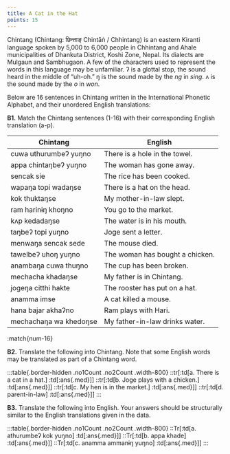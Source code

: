 ```yaml
---
title: A Cat in the Hat
points: 15
---
```


Chintang (Chintang: छिन्ताङ् Chintāṅ / Chhintang) is an eastern Kiranti language spoken by 5,000 to 6,000
people in Chhintang and Ahale municipalities of Dhankuta District, Koshi Zone, Nepal. Its dialects are
Mulgaun and Sambhugaon. A few of the characters used to represent the words in this language may be
unfamiliar. ʔ is a glottal stop, the sound heard in the middle of “uh-oh.” ŋ is the sound made by the *ng* in
*sing*. ʌ is the sound made by the *o* in *won*.

Below are 16 sentences in Chintang written in the International Phonetic Alphabet, and their unordered
English translations:

**B1.** Match the Chintang sentences (1-16) with their corresponding English translation (a-p).

|Chintang | English |
|-|-|
| cuwa uthurumbeʔ yuŋno | There is a hole in the towel.
| appa chintaŋbeʔ yuŋno | The woman has gone away.
| sencak sie | The rice has been cooked.
| wapaŋa topi wadaŋse | There is a hat on the head.
| kok thuktaŋse | My mother-in-law slept.
| ram harinɨŋ khoŋno | You go to the market.
| kʌp kedadaŋse | The water is in his mouth.
| taŋbeʔ topi yuŋno | Joge sent a letter.
| menwaŋa sencak sede | The mouse died.
| tawelbeʔ uhoŋ yuŋno | The woman has bought a chicken.
| anambaŋa cuwa thuŋno | The cup has been broken.
| mechacha khadaŋse | My father is in Chintang.
| jogeŋa citthi hakte | The rooster has put on a hat.
| anamma imse | A cat killed a mouse.
| hana bajar akhaʔno | Ram plays with Hari.
| mechachaŋa wa khedoŋse | My father-in-law drinks water.

:match{num-16}

**B2.** Translate the following into Chintang. Note that some English words may be translated as part of a
Chintang word.

:::table{.border-hidden .no1Count .no2Count .width-800}
::tr[:td[a. There is a cat in a hat.] :td[:ans{.med}]]
::tr[:td[b. Joge plays with a chicken.] :td[:ans{.med}]]
::tr[:td[c. My hen is in the market.] :td[:ans{.med}]]
::tr[:td[d. parent-in-law] :td[:ans{.med}]]
:::

**B3.** Translate the following into English. Your answers should be structurally similar to the English
translations given in the data.

:::table{.border-hidden .no1Count .no2Count .width-800}
::Tr[:td[a. athurumbeʔ kok yuŋno] :td[:ans{.med}]]
::Tr[:td[b. appa khade] :td[:ans{.med}]]
::Tr[:td[c. anamma ammanɨŋ yuŋno] :td[:ans{.med}]]
:::